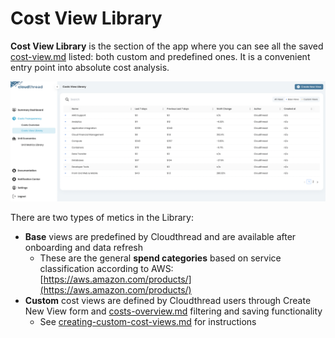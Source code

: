 # Cost View Library

**Cost View Library** is the section of the app where you can see all the saved [cost-view.md](cost-view.md "mention") listed: both custom and predefined ones. It is a convenient entry point into absolute cost analysis.

![Cost View Library](<../../.gitbook/assets/cost-view-library-1 (1).png>)



There are two types of metics in the Library:

* **Base** views are predefined by Cloudthread and are available after onboarding and data refresh
  * These are the general **spend categories** based on service classification according to AWS: [https://aws.amazon.com/products/](https://aws.amazon.com/products/)
* **Custom** cost views are defined by Cloudthread users through Create New View form and [costs-overview.md](costs-overview.md "mention") filtering and saving functionality
  * See [creating-custom-cost-views.md](../../guides/creating-custom-cost-views.md "mention") for instructions
